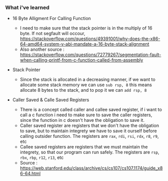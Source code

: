 ### What i've learned

- 16 Byte Alligment For Calling Function
    - I need to make sure that the stack pointer is in the multiply of 16 byte. If not segfault will occour, https://stackoverflow.com/questions/49391001/why-does-the-x86-64-amd64-system-v-abi-mandate-a-16-byte-stack-alignment
    - Also another source : https://stackoverflow.com/questions/72779267/segmentation-fault-when-calling-printf-from-c-function-called-from-assembly

- Stack Pointer
    - Since the stack is allocated in a decreasing manner, if we want to allocate some stack memory we can use `sub rsp, 8` this means allocate 8 bytes to the stack, and to pop it we can `add rsp, 8`

- Caller Saved & Calle Saved Registers
    - There is a concept called caller and callee saved register, if i want to call a c function i need to make sure to save the caller registers, since the function in c doesn't have the obligation to save it.
    - Caller saved register are registers that we don't have the obligation to save, but to maintain integrety we have to save it ourself before calling outsider function. The registers are `rax`, `rdi`, `rsi`, `rdx`, `r8`, `r9`, etc
    - Callee saved registers are registers that we must maintain the integrety, so that our program can run safely. The registers are `rsp`, `rbx`, `rbp`, `r12`, `r13`, etc
    - Source : https://web.stanford.edu/class/archive/cs/cs107/cs107.1174/guide_x86-64.html